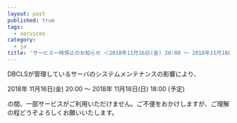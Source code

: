 ```yaml
---
layout: post
published: true
tags:
  - services
category:
  - ja
title: 'サービス一時停止のお知らせ ＜2018年11月16日(金) 20:00 〜 2018年11月18日(日) 18:00＞'
---
```

DBCLSが管理しているサーバのシステムメンテナンスの影響により、

2018年 11月16日(金) 20:00 ～ 2018年 11月18日(日) 18:00 (予定)  

の間、一部サービスがご利用いただけません。ご不便をおかけしますが、ご理解の程どうぞよろしくお願いいたします。
